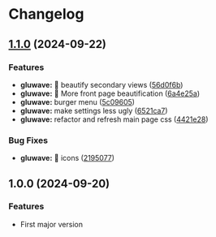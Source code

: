 # Changelog

## [1.1.0](https://github.com/Kalhama/Gluwave/compare/gluwave-v1.0.0...gluwave-v1.1.0) (2024-09-22)


### Features

* **gluwave:** :lipstick: beautify secondary views ([56d0f6b](https://github.com/Kalhama/Gluwave/commit/56d0f6b0449b16672d4ae551ea839dedcf019b12))
* **gluwave:** :lipstick: More front page beautification ([6a4e25a](https://github.com/Kalhama/Gluwave/commit/6a4e25a6947e8cbcd6e898a266e540634d729116))
* **gluwave:** burger menu ([5c09605](https://github.com/Kalhama/Gluwave/commit/5c0960513e3b853d3f752a0803e834e3a8eb04e2))
* **gluwave:** make settings less ugly ([6521ca7](https://github.com/Kalhama/Gluwave/commit/6521ca7d71b7b6733352392e8eb1d1b8d59aa628))
* **gluwave:** refactor and refresh main page css ([4421e28](https://github.com/Kalhama/Gluwave/commit/4421e28879d19ffecc6bf3c69211bac49950c588))


### Bug Fixes

* **gluwave:** :lipstick: icons ([2195077](https://github.com/Kalhama/Gluwave/commit/219507725bd18d84efbb5160c881715e4f6aee49))

## 1.0.0 (2024-09-20)

### Features

- First major version
